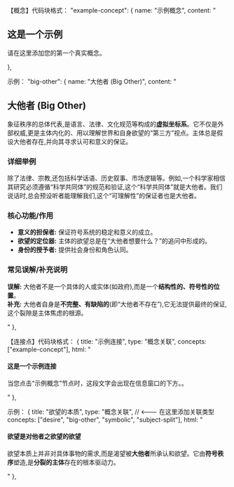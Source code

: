 【概念】代码块格式：
"example-concept": {
                name: "示例概念",
                content: "<h2>这是一个示例</h2><p>请在这里添加您的第一个真实概念。</p>
            },

示例：
"big-other": {
                name: "大他者 (Big Other)",
                content: "<h2>大他者 (Big Other)</h2><p>象征秩序的总体代表,是语言、法律、文化规范等构成的<b>虚拟坐标系</b>。它不仅是外部权威,更是主体内化的、用以理解世界和自身欲望的“第三方”视点。主体总是假设大他者存在,并向其寻求认可和意义的保证。</p><h3>详细举例</h3><p>除了法律、宗教,还包括科学话语、历史叙事、市场逻辑等。例如,一个科学家相信其研究必须遵循“科学共同体”的规范和验证,这个“科学共同体”就是大他者。我们说话时,总会预设听者能理解我们,这个“可理解性”的保证者也是大他者。</p><h3>核心功能/作用</h3><ul><li><b>意义的担保者:</b> 保证符号系统的稳定和意义的成立。</li><li><b>欲望的定位器:</b> 主体的</b>欲望</b>总是在“大他者想要什么？”的追问中形成的。</li><li><b>身份的授予者:</b> 提供社会身份和角色认同。</li></ul><h3>常见误解/补充说明</h3><p><b>误解:</b> 大他者不是一个具体的人或实体(如政府),而是一个<b>结构性的、符号性的位置</b>。<br><b>补充:</b> 大他者自身是<b>不完整、有缺陷的</b>(即“大他者不存在”),它无法提供最终的保证,这个裂隙是主体焦虑的根源。</p>"
            },


【连接点】代码块格式：
{
                title: "示例连接",
                type: "概念关联", 
                concepts: ["example-concept"],
                html: "<h4>这是一个示例连接</h4><p>当您点击“示例概念”节点时，这段文字会出现在信息窗口的下方。</b>。</p>"
            },

示例：
{
                title: "欲望的本质",
                type: "概念关联", // <--- 在这里添加关联类型
                concepts: ["desire", "big-other", "symbolic", "subject-split"],
                html: "<h4>欲望是对他者之欲望的欲望</h4><p>欲望本质上并非对具体事物的需求,而是渴望被<b>大他者</b>所承认和欲望。它由<b>符号秩序</b>塑造,是<b>分裂的主体</b>存在的根本驱动力。</p>"
            },
